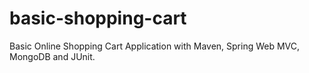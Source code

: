 # basic-shopping-cart
Basic Online Shopping Cart Application with Maven, Spring Web MVC, MongoDB and JUnit.
